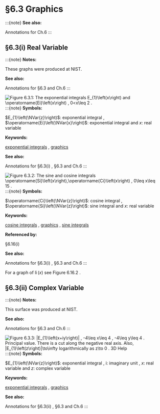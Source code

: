 # §6.3 Graphics

:::{note}
**See also:**

Annotations for Ch.6
:::


## §6.3(i) Real Variable

:::{note}
**Notes:**

These graphs were produced at NIST.

**See also:**

Annotations for §6.3 and Ch.6
:::

<a id="F1"></a>

![Figure 6.3.1: The exponential integrals $E_{1}\left(x\right)$ and $\operatorname{Ei}\left(x\right)$ , $0<x\leq 2$ .](6/3/F1.png)
:::{note}
**Symbols:**

$E_{1}\left(\NVar{z}\right)$: exponential integral , $\operatorname{Ei}\left(\NVar{x}\right)$: exponential integral and $x$: real variable

**Keywords:**

[exponential integrals](http://dlmf.nist.gov/search/search?q=exponential%20integrals) , [graphics](http://dlmf.nist.gov/search/search?q=graphics)

**See also:**

Annotations for §6.3(i) , §6.3 and Ch.6
:::

<a id="F2"></a>

![Figure 6.3.2: The sine and cosine integrals $\operatorname{Si}\left(x\right),\operatorname{Ci}\left(x\right)$ , $0\leq x\leq 15$ .](6/3/F2.png)
:::{note}
**Symbols:**

$\operatorname{Ci}\left(\NVar{z}\right)$: cosine integral , $\operatorname{Si}\left(\NVar{z}\right)$: sine integral and $x$: real variable

**Keywords:**

[cosine integrals](http://dlmf.nist.gov/search/search?q=cosine%20integrals) , [graphics](http://dlmf.nist.gov/search/search?q=graphics) , [sine integrals](http://dlmf.nist.gov/search/search?q=sine%20integrals)

**Referenced by:**

§6.16(i)

**See also:**

Annotations for §6.3(i) , §6.3 and Ch.6
:::

For a graph of $\operatorname{li}\left(x\right)$ see Figure 6.16.2 .


## §6.3(ii) Complex Variable

:::{note}
**Notes:**

This surface was produced at NIST.

**See also:**

Annotations for §6.3 and Ch.6
:::

<a id="F3"></a>

![Figure 6.3.3: $|E_{1}\left(x+iy\right)|$ , $-4\leq x\leq 4$ , $-4\leq y\leq 4$ . Principal value. There is a cut along the negative real axis. Also, $|E_{1}\left(z\right)|\to\infty$ logarithmically as $z\to 0$ . 3D Help](6/3/F3.png)
:::{note}
**Symbols:**

$E_{1}\left(\NVar{z}\right)$: exponential integral , $\mathrm{i}$: imaginary unit , $x$: real variable and $z$: complex variable

**Keywords:**

[exponential integrals](http://dlmf.nist.gov/search/search?q=exponential%20integrals) , [graphics](http://dlmf.nist.gov/search/search?q=graphics)

**See also:**

Annotations for §6.3(ii) , §6.3 and Ch.6
:::
